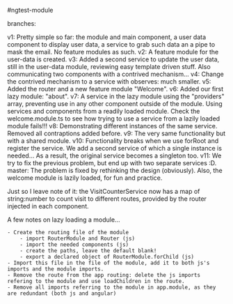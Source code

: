 #ngtest-module

branches:

v1: Pretty simple so far: the module and main component, a user data component to display user data, a service to grab such data an a pipe to mask the email. No feature modules as such.
v2: A feature module for the user-data is created.
v3: Added a second service to update the user data, still in the user-data module, reviewing easy template driven stuff. Also communicating two components with a contrived mechanism...
v4: Change the contrived mechanism to a service with observes: much smaller.
v5: Added the router and a new feature module "Welcome".
v6: Added our first lazy module: "about".
v7: A service in the lazy module using the "providers" array, preventing use in any other component outside of the module. Using services and components from a readily loaded module. Check the welcome.module.ts to see how trying to use a service from a lazily loaded module fails!!!
v8: Demonstrating different instances of the same service. Removed all contraptions added before.
v9: The very same functionality but with a shared module.
v10: Functionality breaks when we use forRoot and register the service. We add a second service of which a single instance is needed... As a result, the original service becomes a singleton too.
v11: We try to fix the previous problem, but end up with two separate services :D.
master: The problem is fixed by rethinking the design (obviously). Also, the welcome module is lazily loaded, for fun and practice.

Just so I leave note of it: the VisitCounterService now has a map of string:number to count visit to different routes, provided by the router injected in each component.

A few notes on lazy loading a module...

	- Create the routing file of the module
		- import RouterModule and Router (js)
		- import the needed components (js)
		- create the paths, leave the default blank!
		- export a declared object of RouterModule.forChild (js)
	- Import this file in the file of the module, add it to both js's imports and the module imports.
	- Remove the route from the app routing: delete the js imports refering to the module and use loadChildren in the route.
	- Remove all imports referring to the module in app.module, as they are redundant (both js and angular)
